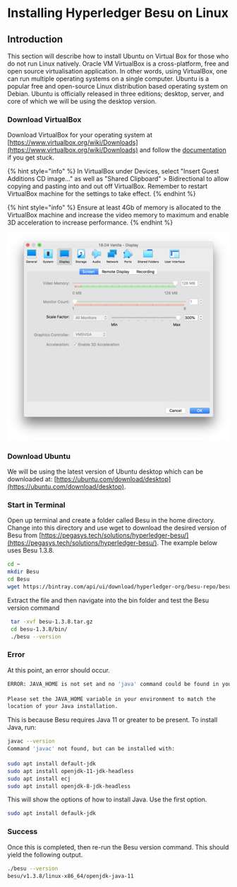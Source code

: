 # Installing Hyperledger Besu on Linux

## Introduction

This section will describe how to install Ubuntu on Virtual Box for those who do not run Linux natively. Oracle VM VirtualBox is a cross-platform, free and open source virtualisation application. In other words, using  VirtualBox, one can run multiple operating systems on a single computer. Ubuntu is a popular free and open-source Linux distribution based operating system on Debian. Ubuntu is officially released in three editions; desktop, server, and core of which we will be using the desktop version.

### Download VirtualBox

Download VirtualBox for your operating system at [https://www.virtualbox.org/wiki/Downloads](https://www.virtualbox.org/wiki/Downloads) and follow the [documentation](https://www.virtualbox.org/wiki/End-user_documentation) if you get stuck.

{% hint style="info" %}
In VirtualBox under Devices, select "Insert Guest Additions CD image..." as well as "Shared Clipboard" &gt; Bidirectional to allow copying and pasting into and out off VirtualBox. Remember to restart VirtualBox machine for the settings to take effect.
{% endhint %}

{% hint style="info" %}
Ensure at least 4Gb of memory is allocated to the VirtualBox machine and increase the video memory to maximum and enable 3D acceleration to increase performance. 
{% endhint %}

![Increase performance with 128Mb of video memory and enabled 3D acceleration.](.gitbook/assets/screen-shot-2020-02-03-at-2.57.50-pm.png)

### Download Ubuntu

We will be using the latest version of Ubuntu desktop which can be downloaded at: [https://ubuntu.com/download/desktop](https://ubuntu.com/download/desktop). 

### Start in Terminal

Open up terminal and create a folder called Besu in the home directory. Change into this directory and use wget to download the desired version of Besu from [https://pegasys.tech/solutions/hyperledger-besu/](https://pegasys.tech/solutions/hyperledger-besu/). The example below uses Besu 1.3.8.

```bash
cd ~
mkdir Besu
cd Besu
wget https://bintray.com/api/ui/download/hyperledger-org/besu-repo/besu-1.3.8.tar.gz
```

Extract the file and then navigate into the bin folder and test the Besu version command

```bash
 tar -xvf besu-1.3.8.tar.gz 
 cd besu-1.3.8/bin/
 ./besu --version
```

### Error

At this point, an error should occur.

```bash
ERROR: JAVA_HOME is not set and no 'java' command could be found in your PATH.

Please set the JAVA_HOME variable in your environment to match the
location of your Java installation.
```

This is because Besu requires Java 11 or greater to be present. To install Java, run:

```bash
javac --version
Command 'javac' not found, but can be installed with:

sudo apt install default-jdk            
sudo apt install openjdk-11-jdk-headless
sudo apt install ecj                    
sudo apt install openjdk-8-jdk-headless 
```

This will show the options of how to install Java. Use the first option.

```bash
sudo apt install defaulk-jdk
```

### Success

Once this is completed, then re-run the Besu version command. This should yield the following output.

```bash
./besu --version
besu/v1.3.8/linux-x86_64/openjdk-java-11
```


